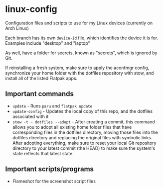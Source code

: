 # linux-config

Configuration files and scripts to use for my Linux devices (currently on Arch Linux)

Each branch has its own `device-id` file, which identifies the device it is for.
Examples include "desktop" and "laptop"

As well, have a folder for secrets, known as "secrets", which is ignored by Git.

If reinstalling a fresh system, make sure to apply the aconfmgr config, synchronize your home folder with the dotfiles repository with stow, and install all of the listed Flatpak apps.

## Important commands

- `update` - Runs `paru` and `flatpak update`
- `update-config` - Updates the local copy of this repo, and the dotfiles associated with it
- `stow -t ~ dotfiles --adopt` - After creating a commit, this command allows you to adopt all existing home folder files that have corresponding files in the dotfiles directory, moving those files into the dotfiles directory and replacing the original files with symbolic links. After adopting everything, make sure to reset your local Git repository directory to your latest commit (the HEAD) to make sure the system's state reflects that latest state.

## Important scripts/programs

- Flameshot for the screenshot script files